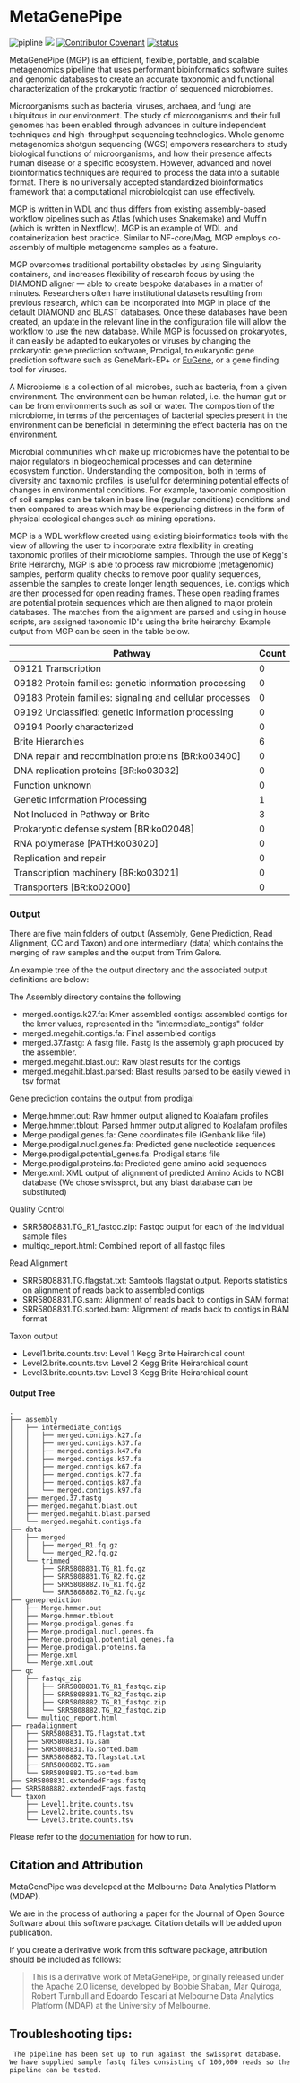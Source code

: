 # MetaGenePipe

![pipline](https://github.com/parkvilledata/MetaGenePipe/actions/workflows/testing.yml/badge.svg)
[<img src="https://github.com/parkvilledata/MetaGenePipe/actions/workflows/docs.yml/badge.svg">](<https://parkvilledata.github.io/MetaGenePipe>)
[![Contributor Covenant](https://img.shields.io/badge/Contributor%20Covenant-2.1-4baaaa.svg)](https://www.contributor-covenant.org/version/2/1/code_of_conduct/)
[![status](https://joss.theoj.org/papers/c9c52942084258507eeb1693b83153ba/status.svg)](https://joss.theoj.org/papers/c9c52942084258507eeb1693b83153ba)

MetaGenePipe (MGP) is an efficient, flexible, portable, and scalable metagenomics pipeline that uses performant bioinformatics software suites and genomic databases to create an accurate taxonomic and functional characterization of the prokaryotic fraction of sequenced microbiomes.

Microorganisms such as bacteria, viruses, archaea, and fungi are ubiquitous in our environment. The study of microorganisms and their full genomes has been enabled through advances in culture independent techniques and high-throughput sequencing technologies. Whole genome metagenomics shotgun sequencing (WGS) empowers researchers to study biological functions of microorganisms, and how their presence affects human disease or a specific ecosystem. However, advanced and novel bioinformatics techniques are required to process the data into a suitable format. There is no universally accepted standardized bioinformatics framework that a computational microbiologist can use effectively. 

MGP is written in WDL and thus differs from existing assembly-based workflow pipelines such as Atlas (which uses Snakemake) and Muffin (which is written in Nextflow). MGP is an example of WDL and containerization best practice. Similar to NF-core/Mag, MGP employs co-assembly of multiple metagenome samples as a feature. 

MGP overcomes traditional portability obstacles by using Singularity containers, and increases flexibility of research focus by using the DIAMOND aligner — able to create bespoke databases in a matter of minutes. Researchers often have institutional datasets resulting from previous research, which can be incorporated into MGP in place of the default DIAMOND and BLAST databases. Once these databases have been created, an update in the relevant line in the configuration file will allow the workflow to use the new database. While MGP is focussed on prokaryotes, it can easily be adapted to eukaryotes or viruses by changing the prokaryotic gene prediction software, Prodigal, to eukaryotic gene prediction software such as GeneMark-EP+  or [EuGene](http://eugene.toulouse.inra.fr/), or a gene finding tool for viruses. 

A Microbiome is a collection of all microbes, such as bacteria, from a given environment. The environment can be human related, i.e. the human gut or can be from environments such as soil or water. The composition of the microbiome, in terms of the percentages of bacterial species present in the environment can be beneficial in determining the effect bacteria has on the environment.

Microbial communities which make up microbiomes have the potential to be major regulators in biogeochemical processes and can determine ecosystem function. Understanding the composition, both in terms of diversity and taxnomic profiles, is useful for determining potential effects of changes in environmental conditions. For example, taxonomic composition of soil samples can be taken in base line (regular conditions) conditions and then compared to areas which may be experiencing distress in the form of physical ecological changes such as mining operations.

MGP is a WDL workflow created using existing bioinformatics tools with the view of allowing the user to incorporate extra flexibility in creating taxonomic profiles of their microbiome samples. Through the use of Kegg's Brite Heirarchy,  MGP is able to process raw microbiome (metagenomic) samples, perform quality checks to remove poor quality sequences, assemble the samples to create longer length sequences, i.e. contigs which are then processed for open reading frames. These open reading frames are potential protein sequences which are then aligned to major protein databases. The matches from the alignment are parsed and using in house scripts, are assigned taxonomic ID's using the brite heirarchy. Example output from MGP can be seen in the table below.

| Pathway | Count |
| ------- | ----- |
| 09121 Transcription | 0 |
| 09182 Protein families: genetic information processing  | 0 |
| 09183 Protein families: signaling and cellular processes | 0 |
| 09192 Unclassified: genetic information processing | 0 |
| 09194 Poorly characterized | 0 |
| Brite Hierarchies | 6 |
| DNA repair and recombination proteins [BR:ko03400] | 0 |
| DNA replication proteins [BR:ko03032] | 0 |
| Function unknown | 0 |
| Genetic Information Processing | 1 |
| Not Included in Pathway or Brite | 3 |
| Prokaryotic defense system [BR:ko02048] | 0 |
| RNA polymerase [PATH:ko03020] | 0 |
| Replication and repair  | 0 |
| Transcription machinery [BR:ko03021] | 0 |
| Transporters [BR:ko02000] | 0 |


### Output

There are five main folders of output (Assembly, Gene Prediction, Read Alignment, QC and Taxon) and one intermediary (data) which contains the merging of raw samples and the output from Trim Galore. 

An example tree of the the output directory and the associated output definitions are below:

The Assembly directory contains the following
* merged.contigs.k27.fa: Kmer assembled contigs: assembled contigs for the kmer values, represented in the "intermediate_contigs" folder
* merged.megahit.contigs.fa: Final assembled contigs
* merged.37.fastg: A fastg file. Fastg is the assembly graph produced by the assembler.
* merged.megahit.blast.out: Raw blast results for the contigs
* merged.megahit.blast.parsed: Blast results parsed to be easily viewed in tsv format

Gene prediction contains the output from prodigal
* Merge.hmmer.out: Raw hmmer output aligned to Koalafam profiles
* Merge.hmmer.tblout: Parsed hmmer output aligned to Koalafam profiles
* Merge.prodigal.genes.fa: Gene coordinates file (Genbank like file)
* Merge.prodigal.nucl.genes.fa: Predicted gene nucleotide sequences
* Merge.prodigal.potential_genes.fa: Prodigal starts file
* Merge.prodigal.proteins.fa: Predicted gene amino acid sequences
* Merge.xml: XML output of alignment of predicted Amino Acids to NCBI database (We chose swissprot, but any blast database can be substituted)

Quality Control
* SRR5808831.TG_R1_fastqc.zip: Fastqc output for each of the individual sample files
* multiqc_report.html: Combined report of all fastqc files

Read Alignment
* SRR5808831.TG.flagstat.txt: Samtools flagstat output. Reports statistics on alignment of reads back to assembled contigs
* SRR5808831.TG.sam: Alignment of reads back to contigs in SAM format
* SRR5808831.TG.sorted.bam: Alignment of reads back to contigs in BAM format

Taxon output
* Level1.brite.counts.tsv: Level 1 Kegg Brite Heirarchical count
* Level2.brite.counts.tsv: Level 2 Kegg Brite Heirarchical count
* Level3.brite.counts.tsv: Level 3 Kegg Brite Heirarchical count

#### Output Tree

```
.
├── assembly
│   ├── intermediate_contigs
│   │   ├── merged.contigs.k27.fa
│   │   ├── merged.contigs.k37.fa
│   │   ├── merged.contigs.k47.fa
│   │   ├── merged.contigs.k57.fa
│   │   ├── merged.contigs.k67.fa
│   │   ├── merged.contigs.k77.fa
│   │   ├── merged.contigs.k87.fa
│   │   └── merged.contigs.k97.fa
│   ├── merged.37.fastg
│   ├── merged.megahit.blast.out
│   ├── merged.megahit.blast.parsed
│   └── merged.megahit.contigs.fa
├── data
│   ├── merged
│   │   ├── merged_R1.fq.gz
│   │   └── merged_R2.fq.gz
│   └── trimmed
│       ├── SRR5808831.TG_R1.fq.gz
│       ├── SRR5808831.TG_R2.fq.gz
│       ├── SRR5808882.TG_R1.fq.gz
│       └── SRR5808882.TG_R2.fq.gz
├── geneprediction
│   ├── Merge.hmmer.out
│   ├── Merge.hmmer.tblout
│   ├── Merge.prodigal.genes.fa
│   ├── Merge.prodigal.nucl.genes.fa
│   ├── Merge.prodigal.potential_genes.fa
│   ├── Merge.prodigal.proteins.fa
│   ├── Merge.xml
│   └── Merge.xml.out
├── qc
│   ├── fastqc_zip
│   │   ├── SRR5808831.TG_R1_fastqc.zip
│   │   ├── SRR5808831.TG_R2_fastqc.zip
│   │   ├── SRR5808882.TG_R1_fastqc.zip
│   │   └── SRR5808882.TG_R2_fastqc.zip
│   └── multiqc_report.html
├── readalignment
│   ├── SRR5808831.TG.flagstat.txt
│   ├── SRR5808831.TG.sam
│   ├── SRR5808831.TG.sorted.bam
│   ├── SRR5808882.TG.flagstat.txt
│   ├── SRR5808882.TG.sam
│   └── SRR5808882.TG.sorted.bam
├── SRR5808831.extendedFrags.fastq
├── SRR5808882.extendedFrags.fastq
└── taxon
    ├── Level1.brite.counts.tsv
    ├── Level2.brite.counts.tsv
    └── Level3.brite.counts.tsv
```

Please refer to the [documentation](https://parkvilledata.github.io/MetaGenePipe/) for how to run.

## Citation and Attribution

MetaGenePipe was developed at the Melbourne Data Analytics Platform (MDAP).

We are in the process of authoring a paper for the Journal of Open Source Software about this software package. Citation details will be added upon publication.

If you create a derivative work from this software package, attribution should be included as follows:

> This is a derivative work of MetaGenePipe, originally released under the Apache 2.0 license, developed by Bobbie Shaban, Mar Quiroga, Robert Turnbull and Edoardo Tescari at Melbourne Data Analytics Platform (MDAP) at the University of Melbourne.

## Troubleshooting tips:
` The pipeline has been set up to run against the swissprot database. We have supplied sample fastq files consisting of 100,000 reads so the pipeline can be tested.`




